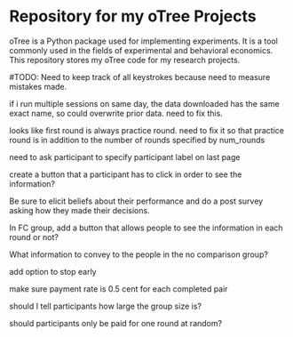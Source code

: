 # Repository for my oTree Projects

oTree is a Python package used for implementing experiments. It is a tool commonly used in the fields of experimental and behavioral economics. This repository stores my oTree code for my research projects.

#TODO:
Need to keep track of all keystrokes because need to measure mistakes made.

if i run multiple sessions on same day, the data downloaded has the same exact name, so could overwrite prior data. need to fix this.

looks like first round is always practice round. need to fix it so that practice round is in addition to the number of rounds specified by num_rounds

need to ask participant to specify participant label on last page

create a button that a participant has to click in order to see the information?

Be sure to elicit beliefs about their performance and do a post survey asking how they made their decisions.

In FC group, add a button that allows people to see the information in each round or not?

What information to convey to the people in the no comparison group?

add option to stop early

make sure payment rate is 0.5 cent for each completed pair

should I tell participants how large the group size is? 

should participants only be paid for one round at random?